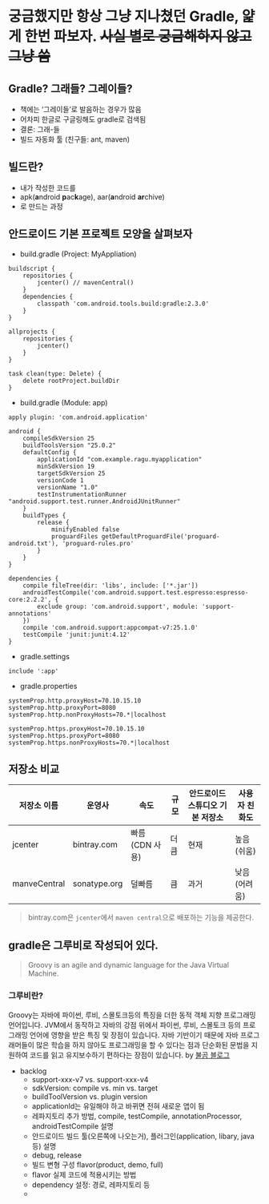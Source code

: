 # 궁금했지만 항상 그냥 지나쳤던 Gradle, 얉게 한번 파보자. ~~사실 별로 궁금해하지 않고 그냥 씀~~

## Gradle? 그래들? 그레이들?
- 책에는 ‘그레이들’로 발음하는 경우가 많음
- 어차피 한글로 구글링해도 gradle로 검색됨
- 결론: 그래-들
- 빌드 자동화 툴 (친구들: ant, maven)

## 빌드란?
- 내가 작성한 코드를
- apk(**a**ndroid **p**ac**k**age), aar(**a**ndroid **ar**chive)
- 로 만드는 과정

## 안드로이드 기본 프로젝트 모양을 살펴보자
- build.gradle (Project: MyAppliation)
```
buildscript {
    repositories {
        jcenter() // mavenCentral()
    }
    dependencies {
        classpath 'com.android.tools.build:gradle:2.3.0'
    }
}

allprojects {
    repositories {
        jcenter()
    }
}

task clean(type: Delete) {
    delete rootProject.buildDir
}
```
- build.gradle (Module: app)

```
apply plugin: 'com.android.application'

android {
    compileSdkVersion 25
    buildToolsVersion "25.0.2"
    defaultConfig {
        applicationId "com.example.ragu.myapplication"
        minSdkVersion 19
        targetSdkVersion 25
        versionCode 1
        versionName "1.0"
        testInstrumentationRunner "android.support.test.runner.AndroidJUnitRunner"
    }
    buildTypes {
        release {
            minifyEnabled false
            proguardFiles getDefaultProguardFile('proguard-android.txt'), 'proguard-rules.pro'
        }
    }
}

dependencies {
    compile fileTree(dir: 'libs', include: ['*.jar'])
    androidTestCompile('com.android.support.test.espresso:espresso-core:2.2.2', {
        exclude group: 'com.android.support', module: 'support-annotations'
    })
    compile 'com.android.support:appcompat-v7:25.1.0'
    testCompile 'junit:junit:4.12'
}

```
- gradle.settings
```
include ':app'
```
- gradle.properties
```
systemProp.http.proxyHost=70.10.15.10
systemProp.http.proxyPort=8080
systemProp.http.nonProxyHosts=70.*|localhost
 
systemProp.https.proxyHost=70.10.15.10
systemProp.https.proxyPort=8080
systemProp.https.nonProxyHosts=70.*|localhost
```

## 저장소 비교
저장소 이름|운영사|속도|규모|안드로이드 스튜디오 기본 저장소|사용자 친화도
-|-|-|-|-|-
jcenter|bintray.com|빠름(CDN 사용)|더큼|현재|높음(쉬움)
manveCentral|sonatype.org|덜빠름|큼|과거|낮음(어려움)

> bintray.com은 `jcenter`에서 `maven central`으로 배포하는 기능을 제공한다.

## gradle은 그루비로 작성되어 있다.
> Groovy is an agile and dynamic language for the Java Virtual Machine.

### 그루비란?
Groovy는 자바에 파이썬, 루비, 스몰토크등의 특징을 더한 동적 객체 지향 프로그래밍 언어입니다.  JVM에서 동작하고 자바의 강점 위에서 파이썬, 루비, 스몰토크 등의 프로그래밍 언어에 영향을 받은 특징 및 장점이 있습니다. 자바 기반이기 때문에 자바 프로그래머들이 많은 학습을 하지 않아도 프로그래밍을 할 수 있다는 점과 단순화된 문법을 지원하여 코드를 읽고 유지보수하기 편하다는 장점이 있습니다. by [불곰 블로그](http://brownbears.tistory.com)





- backlog
  - support-xxx-v7 vs. support-xxx-v4
  - sdkVersion: compile vs. min vs. target
  - buildToolVersion vs. plugin version
  - applicationId는 유일해야 하고 바뀌면 전혀 새로운 앱이 됨
  - 레파지토리 추가 방법, compile, testCompile, annotationProcessor, androidTestCompile 설명
  - 안드로이드 빌드 툴(오른쪽에 나오는거), 플러그인(application, libary, java 등) 설명
  - debug, release
  - 빌드 변형 구성 flavor(product, demo, full)
  - flavor 실제 코드에 적용시키는 방법
  - dependency 설정: 경로, 레파지토리 등
  - 
  

